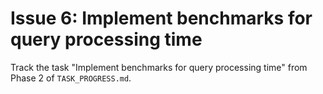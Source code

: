 # Issue 6: Implement benchmarks for query processing time

Track the task "Implement benchmarks for query processing time" from Phase 2 of `TASK_PROGRESS.md`.
